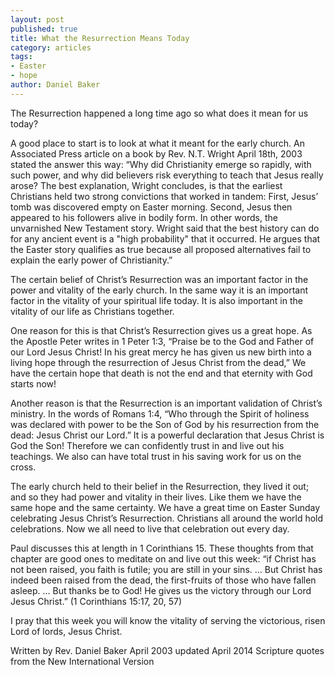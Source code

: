 ```yaml
---
layout: post
published: true
title: What the Resurrection Means Today
category: articles
tags: 
- Easter
- hope
author: Daniel Baker
--- 
```


The Resurrection happened a long time ago so what does it mean for us today?

A good place to start is to look at what it meant for the early church. An Associated Press article on a  book by Rev. N.T. Wright April 18th, 2003 stated the answer this way: “Why did Christianity emerge so rapidly, with such power, and why did believers risk everything to teach that Jesus really arose? The best explanation, Wright concludes, is that the earliest Christians held two strong convictions that worked in tandem: First, Jesus’ tomb was discovered empty on Easter morning. Second, Jesus then appeared to his followers alive in bodily form. In other words, the unvarnished New Testament story. Wright said that the best history can do for any ancient event is a "high probability" that it occurred. He argues that the Easter story qualifies as true because all proposed alternatives fail to explain the early power of Christianity.” 

The certain belief of Christ’s Resurrection was an important factor in the power and vitality of the early church. In the same way it is an important factor in the vitality of your spiritual life today. It is also important in the vitality of our life as Christians together.

One reason for this is that Christ’s Resurrection gives us a great hope. As the Apostle Peter writes in 1 Peter 1:3,  “Praise be to the God and Father of our Lord Jesus Christ! In his great mercy he has given us new birth into a living hope through the resurrection of Jesus Christ from the dead,” We have the certain hope that death is not the end and that eternity with God starts now!

Another reason is that the Resurrection is an important validation of Christ’s ministry. In the words of Romans 1:4, “Who through the Spirit of holiness was declared with power to be the Son of God by his resurrection from the dead: Jesus Christ our Lord.” It is a powerful declaration that Jesus Christ is God the Son! Therefore we can confidently trust in and live out his teachings. We also can have total trust in his saving work for us on the cross.

The early church held to their belief in the Resurrection, they lived it out; and so they had power and vitality in their lives.  Like them we have the same hope and the same certainty. We have a great time on Easter Sunday celebrating Jesus Christ’s Resurrection. Christians all around the world hold celebrations. Now we all need to live that celebration out every day.

Paul discusses this at length in 1 Corinthians 15. These thoughts from that chapter are good ones to meditate on and live out this week: “if Christ has not been raised, you faith is futile; you are still in your sins. … But Christ has indeed been raised from the dead, the first-fruits of those who have fallen asleep. … But thanks be to God! He gives us the victory through our Lord Jesus Christ.” (1 Corinthians 15:17, 20, 57)

I pray that this week you will know the vitality of serving the victorious, risen Lord of lords, Jesus Christ.

Written by Rev. Daniel Baker  April 2003 updated April 2014 
Scripture quotes from the New International Version
